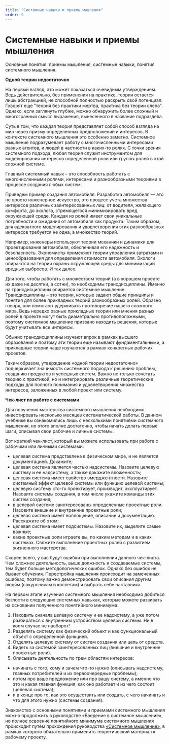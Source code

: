 ```yaml
---
title: "Системные навыки и приемы мышления"
order: 9
---
```


# Системные навыки и приемы мышления

Основные понятия: приемы мышления, системные навыки, понятия системного мышления.

**Одной теории недостаточно**

На первый взгляд, это может показаться очевидным утверждением. Ведь действительно, без применения на практике, теория остается лишь абстракцией, не способной полностью раскрыть свой потенциал. Говорят еще "теория без практики мертва, практика без теории слепа". Однако, если заглянуть глубже, можно обнаружить более сложный и многогранный смысл выражения, вынесенного в название подраздела.

Суть в том, что каждая теория представляет собой способ взгляда на мир через призму определенных предположений и интересов. В контексте системного мышления это особенно заметно. Системное мышление подразумевает работу с многочисленными интересами разных агентов, и людей в частности в каких-то ролях. С точки зрения системного подхода, любая теория служит инструментом для моделирования интересов определенной роли или группы ролей в этой сложной системе.

Главный системный навык – это способность работать с многочисленными ролями, интересами и разнообразными теориями в процессе создания любых систем.

Приведем пример создания автомобиля. Разработка автомобиля — это не просто инженерное искусство, это процесс учета множества интересов различных заинтересованных лиц: от водителя, желающего комфорта, до эколога, стремящегося минимизировать вред окружающей среде. Каждая из ролей имеет свои уникальные потребности и ожидания от автомобиля как продукта. Таким образом, для адекватного моделирования и удовлетворения этих разнообразных интересов требуется не одна, а множество теорий.

Например, инженеры используют теории механики и динамики для проектирования автомобиля, обеспечивая его надежность и безопасность. Экономисты применяют теории управления затратами и ценообразования для определения стоимости автомобиля. Экологи опираются на теории охраны окружающей среды для минимизации вредных выбросов. И так далее.

Для того, чтобы работать с множеством теорий (а в хорошем проекте их даже не десятки, а сотни), то необходимы трансдисциплины. Именно на трансдисциплины опирается системное мышление. Трансдисциплины – это теории, которые задают общие принципы и понятия для более прикладных теорий разнообразных ролей. Образно говоря, они помогают удерживать противоречие нашего сложного мира. Ведь нередко разные прикладные теории или мнения разных ролей в проекте могут быть диаметрально противоположными, поэтому системное мышление призвано находить решения, которые будут учитывать все интересы.

Обычно трансдисциплины изучают впрок в рамках высшего образования и поэтому эти теории еще называют фундаментальными, а прикладные теории чаще изучаются в рамках конкретных рабочих проектов.

Таким образом, утверждение «одной теории недостаточно» подчеркивает значимость системного подхода к решению проблем, созданию продуктов и успешных систем. Важно не только сочетать теорию с практикой, но и интегрировать различные теоретические подходы для полного понимания и удовлетворения множества интересов, заложенных в любой проект или систему.

**Чек-лист по работе с системами**

Для получения мастерства системного мышления необходимо инвестировать несколько месяцев систематической работы. В данном учебнике вы ознакомились лишь с несколькими понятиями системного мышления, но этого вполне достаточно, чтобы начать делать первые шаги, описывая свои рабочие и личные системы.

Вот краткий чек-лист, который вы можете использовать при работе с рабочими или личными системами:

* целевая система представлена в физическом мире, и не является документацией. Докажите;
* целевая система является частью надсистемы. Назовите целевую систему и ее надсистему, а также докажите вложенность;
* целевая система имеет свойство эмерджентности. Назовите системный эффект целевой системы или функцию целевой системы;
* целевую систему кто-то проектирует, производит, эксплуатирует. Назовите системы создания, в том числе укажите команды этих систем создания;
* в целевой системе заинтересованы определенные проектные роли. Назовите внешние и внутренние проектные роли;
* целевая система имеет воплощение, описание и документацию. Расскажите об этом;
* целевая система имеет подсистемы. Назовите их, выделите самые важные;
* какие проектные роли играете вы, по каким методам и в каких системах. Свяжите выполнение проектных ролей с развитием жизненного мастерства.

Скорее всего, у вас будут ошибки при выполнении данного чек-листа. Чем сложнее деятельность, выше должность и создаваемые системы, тем будет больше методологических ошибок. Однако без ошибок не бывает обучения. Перестройка мышления происходит на замеченных ошибках, поэтому важно демонстрировать свои описания другим людям (сокурсникам и коллегам) и выбрать себе наставника.

На первом этапе изучения системного мышления необходимо добиться беглости в следующих системных навыках, которые можете развивать на основании полученного понятийного минимума:

1. Находить сначала целевую систему и ее надсистему, а уже потом разбираться с внутренним устройством целевой системы. Ни в коем случае не наоборот!
2. Разделять систему как физический объект и как функциональный объект с определенной функцией.
3. Отделять целевую систему от систем создания или цель от средств.
4. Видеть за системой заинтересованных лиц (внешние и внутренние проектные роли).
5. Описывать деятельность по трем областям интересов:

* начинать с того, кому и зачем что-то нужно (описывать надсистему, главных потребителей и их первоочередные проблемы);
* потом про ваше предложение или про вашу систему, а именно что это и какая главная функция, как оно работает и из чего состоит (целевая система);
* и в конце про то, как это осуществить или создать, с чего начинать и что для этого нужно (системы создания).

Знакомство с основными понятиями и приемами системного мышления можно продолжить в руководстве «Введение в системное мышление», но полное освоение понятийного минимума системного мышления происходит путём прохождения руководства [«](https://system-school.ru/systems-thinking?utm_source=aisystant&utm_medium=online&utm_campaign=intro)[С](https://system-school.ru/systems-thinking?utm_source=aisystant&utm_medium=online&utm_campaign=intro)[истемное мышление»](https://system-school.ru/systems-thinking?utm_source=aisystant&utm_medium=online&utm_campaign=intro), в рамках которого обязательно применить теоретический материал к рабочему проекту.